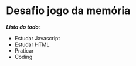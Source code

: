 # Desafio jogo da memória

**_Lista do todo_**:
- Estudar Javascript
- Estudar HTML
- Praticar
- Coding
